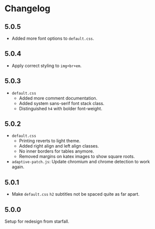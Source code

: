 # Changelog

## 5.0.5

* Added more font options to `default.css`.

## 5.0.4

* Apply correct styling to `img+br+em`.

## 5.0.3

* `default.css`
  * Added more comment documentation.
  * Added system sans-serif font stack class.
  * Distinguished `h4` with bolder font-weight.

## 5.0.2

* `default.css`
  * Printing reverts to light theme.
  * Added right align and left align classes.
  * No inner borders for tables anymore.
  * Removed margins on katex images to show square roots.
* `adaptive-patch.js`: Update chromium and chrome detection to work again.

## 5.0.1

* Make `default.css` `h2` subtitles not be spaced quite as far apart.

## 5.0.0

Setup for redesign from starfall.
